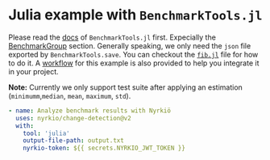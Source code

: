 # Julia example with `BenchmarkTools.jl`

Please read the [docs](https://juliaci.github.io/BenchmarkTools.jl/stable/manual/) of `BenchmarkTools.jl` first. Expecially the [BenchmarkGroup](https://juliaci.github.io/BenchmarkTools.jl/stable/manual/#The-BenchmarkGroup-type) section. Generally speaking, we only need the `json` file exported by `BenchmarkTools.save`. You can checkout the [`fib.jl`](./fib.jl) file for how to do it.  A [workflow](../../.github/workflows/julia.yml) for this example is also provided to help you integrate it in your project.

**Note:** Currently we only support test suite after applying an estimation (`minimumm`,`median`, `mean`, `maximum`, `std`).

```yaml
- name: Analyze benchmark results with Nyrkiö
  uses: nyrkio/change-detection@v2
  with:
    tool: 'julia'
    output-file-path: output.txt
    nyrkio-token: ${{ secrets.NYRKIO_JWT_TOKEN }}
```

